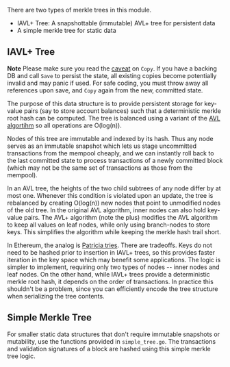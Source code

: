 There are two types of merkle trees in this module.

* IAVL+ Tree: A snapshottable (immutable) AVL+ tree for persistent data
* A simple merkle tree for static data

## IAVL+ Tree

**Note** Please make sure you read the [caveat](https://github.com/tendermint/go-merkle/blob/develop/iavl_tree.go#L34-L40) on `Copy`. If you have a backing DB and call `Save` to persist the state, all existing copies become potentially invalid and may panic if used. For safe coding, you must throw away all references upon save, and `Copy` again from the new, committed state.

The purpose of this data structure is to provide persistent storage for key-value pairs (say to store account balances) such that a deterministic merkle root hash can be computed.  The tree is balanced using a variant of the [AVL algortihm](http://en.wikipedia.org/wiki/AVL_tree) so all operations are O(log(n)).

Nodes of this tree are immutable and indexed by its hash.  Thus any node serves as an immutable snapshot which lets us stage uncommitted transactions from the mempool cheaply, and we can instantly roll back to the last committed state to process transactions of a newly committed block (which may not be the same set of transactions as those from the mempool).

In an AVL tree, the heights of the two child subtrees of any node differ by at most one.  Whenever this condition is violated upon an update, the tree is rebalanced by creating O(log(n)) new nodes that point to unmodified nodes of the old tree.  In the original AVL algorithm, inner nodes can also hold key-value pairs.  The AVL+ algorithm (note the plus) modifies the AVL algorithm to keep all values on leaf nodes, while only using branch-nodes to store keys.  This simplifies the algorithm while keeping the merkle hash trail short.

In Ethereum, the analog is [Patricia tries](http://en.wikipedia.org/wiki/Radix_tree).  There are tradeoffs.  Keys do not need to be hashed prior to insertion in IAVL+ trees, so this provides faster iteration in the key space which may benefit some applications.  The logic is simpler to implement, requiring only two types of nodes -- inner nodes and leaf nodes.  On the other hand, while IAVL+ trees provide a deterministic merkle root hash, it depends on the order of transactions.  In practice this shouldn't be a problem, since you can efficiently encode the tree structure when serializing the tree contents.


## Simple Merkle Tree

For smaller static data structures that don't require immutable snapshots or mutability, use the functions provided in `simple_tree.go`.  The transactions and validation signatures of a block are hashed using this simple merkle tree logic.

